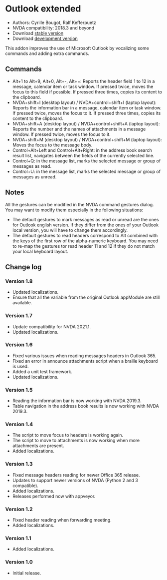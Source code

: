 # Outlook extended

* Authors: Cyrille Bougot, Ralf Kefferpuetz
* NVDA compatibility: 2018.3 and beyond
* Download [stable version][1]
* Download [development version][2]

This addon improves the use of Microsoft Outlook by vocalizing some commands and adding extra commands.

## Commands

* Alt+1 to Alt+9, Alt+0, Alt+-, Alt+=: Reports the header field 1 to 12 in a message, calendar item or task window. If pressed twice, moves the focus to this field if possible. If pressed three times, copies its content to the clipboard.
* NVDA+shift+I (desktop layout) / NVDA+control+shift+I (laptop layout): Reports the information bar in a message, calendar item or task window. If pressed twice, moves the focus to it. If pressed three times, copies its content to the clipboard.
* NVDA+shift+A (desktop layout) / NVDA+control+shift+A (laptop layout): Reports the number and the names of attachments in a message window. If pressed twice, moves the focus to it.
* NVDA+shift+M (desktop layout) / NVDA+control+shift+M (laptop layout): Moves the focus to the message body.
* Control+Alt+Left and Control+Alt+Right: in the address book search result list, navigates between the fields of the currently selected line.
* Control+Q: in the message list, marks the selected message or group of messages as read.
* Control+U: in the message list, marks the selected message or group of messages as unread.

## Notes

All the gestures can be modified in the NVDA command gestures dialog. You may want to modify them especially in the following situations:

* The default gestures to mark messages as read or unread are the ones for Outlook english version. If they differ from the ones of your Outlook local version, you will have to change them accordingly.
* The default gestures to read headers correspond to Alt combined with the keys of the first row of the alpha-numeric keyboard. You may need to re-map the gestures tor read header 11 and 12 if they do not match your local keyboard layout.

## Change log

### Version 1.8

* Updated localizations.
* Ensure that all the variable from the original Outlook appModule are still available.

### Version 1.7

* Update compatibility for NVDA 2021.1.
* Updated localizations.

### Version 1.6

* Fixed various issues when reading messages headers in Outlook 365.
* Fixed an error in announce attachments script when a braille keyboard is used.
* Added a unit test framework.
* Updated localizations.

### Version 1.5

* Reading the information bar is now working with NVDA 2019.3.
* Table navigation in the address book results is now working with NVDA 2019.3.

### Version 1.4

* The script to move focus to headers is working again.
* The script to move to attachments is now working when more attachments are present.
* Added localizations.

### Version 1.3

* Fixed message headers reading for newer Office 365 release.
* Updates to support newer versions of NVDA (Python 2 and 3 compatible).
* Added localizations.
* Releases performed now with appveyor.

### Version 1.2

* Fixed header reading when forwarding meeting.
* Added localizations.

### Version 1.1

* Added localizations.

### Version 1.0

* Initial release.

[1]: https://addons.nvda-project.org/files/get.php?file=outlookextended

[2]: https://addons.nvda-project.org/files/get.php?file=outlookextended-dev

